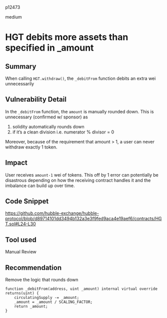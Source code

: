 p12473

medium

# HGT debits more assets than specified in _amount

## Summary

When calling `HGT.withdraw()`, the `_debitFrom` function debits an extra wei unnecessarily

## Vulnerability Detail

In the `_debitFrom` function, the `amount` is manually rounded down. This is unnecessary (confirmed w/ sponsor) as

1. solidity automatically rounds down
2. if it’s a clean division i.e. numerator % divisor = 0

Moreover, because of the requirement that amount > 1, a user can never withdraw exactly 1 token.

## Impact

User receives `amount-1` wei of tokens. This off by 1 error can potentially be disastrous depending on how the receiving contract handles it and the imbalance can build up over time.

## Code Snippet

https://github.com/hubble-exchange/hubble-protocol/blob/d89714101dd3494b132a3e3f9fed9aca4e19aef6/contracts/HGT.sol#L24-L30

## Tool used

Manual Review

## Recommendation
Remove the logic that rounds down
```solidity
function _debitFrom(address, uint _amount) internal virtual override returns(uint) {
    circulatingSupply -= _amount;
    _amount = _amount / SCALING_FACTOR;
    return _amount;
}
```